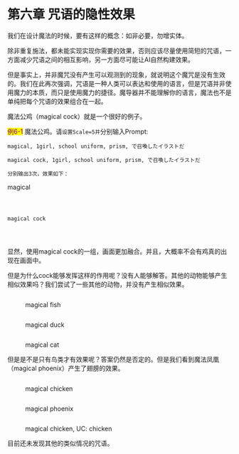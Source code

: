 # 第六章 咒语的隐性效果

我们在设计魔法的时候，要有这样的概念：如非必要，勿增实体。

除非重复施法，都未能实现实现你需要的效果，否则应该尽量使用简短的咒语，一方面减少咒语之间的相互影响，另一方面尽可能让AI自然构建效果。

但是事实上，并非魔咒没有产生可以观测到的现象，就说明这个魔咒是没有生效的。我们在此再次强调，咒语是一种人类可以表达和使用的语言，但是咒语并非使用魔力的本质，而只是使用魔力的捷径。魔导器并不能理解你的语言，魔法也不是单纯把每个咒语的效果组合在一起。

魔法公鸡（magical cock）就是一个很好的例子。

<mark style="color:purple;">例6-1</mark> 魔法公鸡。请`设置Scale=5并`分别输入Prompt:&#x20;

`magical, 1girl, school uniform, prism, で召喚したイラストだ`

`magical cock, 1girl, school uniform, prism, で召喚したイラストだ`

`分别输出3次，效果如下：`

magical

<div>

<figure><img src=".gitbook/assets/E6-1A.jpg" alt=""><figcaption></figcaption></figure>

 

<figure><img src=".gitbook/assets/E6-1B.jpg" alt=""><figcaption></figcaption></figure>

 

<figure><img src=".gitbook/assets/E6-1C.jpg" alt=""><figcaption></figcaption></figure>

</div>

`magical cock`

<div>

<figure><img src=".gitbook/assets/E6-1E.jpg" alt=""><figcaption></figcaption></figure>

 

<figure><img src=".gitbook/assets/E6-1F.jpg" alt=""><figcaption></figcaption></figure>

 

<figure><img src=".gitbook/assets/E6-1D.jpg" alt=""><figcaption></figcaption></figure>

</div>

显然，使用magical cock的一组，画面更加融合。并且，大概率不会有鸡真的出现在画面中。

但是为什么cock能够发挥这样的作用呢？没有人能够解答。其他的动物能够产生相似效果吗？我们尝试了一些其他的动物，并没有产生相似效果。

<div>

<figure><img src=".gitbook/assets/E6-1G.jpg" alt=""><figcaption><p>magical fish</p></figcaption></figure>

 

<figure><img src=".gitbook/assets/E6-1H.jpg" alt=""><figcaption><p>magical duck</p></figcaption></figure>

 

<figure><img src=".gitbook/assets/E6-1I.jpg" alt=""><figcaption><p>magical cat</p></figcaption></figure>

</div>

但是是不是只有鸟类才有效果呢？答案仍然是否定的。但是我们看到魔法凤凰（magical phoenix）产生了翅膀的效果。

<div>

<figure><img src=".gitbook/assets/E6-1K.jpg" alt=""><figcaption><p>magical chicken</p></figcaption></figure>

 

<figure><img src=".gitbook/assets/E6-1L.jpg" alt=""><figcaption><p>magical phoenix</p></figcaption></figure>

 

<figure><img src=".gitbook/assets/E6-1J.jpg" alt=""><figcaption><p>magical chicken, UC: chicken</p></figcaption></figure>

</div>



目前还未发现其他的类似情况的咒语。
